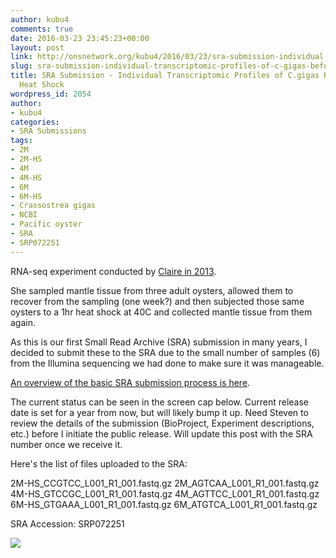 ```yaml
---
author: kubu4
comments: true
date: 2016-03-23 23:45:23+00:00
layout: post
link: http://onsnetwork.org/kubu4/2016/03/23/sra-submission-individual-transcriptomic-profiles-of-c-gigas-before-after-heat-shock/
slug: sra-submission-individual-transcriptomic-profiles-of-c-gigas-before-after-heat-shock
title: SRA Submission - Individual Transcriptomic Profiles of C.gigas Before & After
  Heat Shock
wordpress_id: 2054
author:
- kubu4
categories:
- SRA Submissions
tags:
- 2M
- 2M-HS
- 4M
- 4M-HS
- 6M
- 6M-HS
- Crassostrea gigas
- NCBI
- Pacific oyster
- SRA
- SRP072251
---
```


RNA-seq experiment conducted by [Claire in 2013](http://claireeolson.blogspot.com/).

She sampled mantle tissue from three adult oysters, allowed them to recover from the sampling (one week?) and then subjected those same oysters to a 1hr heat shock at 40C and collected mantle tissue from them again.

As this is our first Small Read Archive (SRA) submission in many years, I decided to submit these to the SRA due to the small number of samples (6) from the Illumina sequencing we had done to make sure it was manageable.

[An overview of the basic SRA submission process is here](http://onsnetwork.org/kubu4/2016/03/23/data-management-sra-submission-overview/).

The current status can be seen in the screen cap below. Current release date is set for a year from now, but will likely bump it up. Need Steven to review the details of the submission (BioProject, Experiment descriptions, etc.) before I initiate the public release. Will update this post with the SRA number once we receive it.

Here's the list of files uploaded to the SRA:

2M-HS_CCGTCC_L001_R1_001.fastq.gz
2M_AGTCAA_L001_R1_001.fastq.gz
4M-HS_GTCCGC_L001_R1_001.fastq.gz
4M_AGTTCC_L001_R1_001.fastq.gz
6M-HS_GTGAAA_L001_R1_001.fastq.gz
6M_ATGTCA_L001_R1_001.fastq.gz

SRA Accession: SRP072251

[![](http://eagle.fish.washington.edu/Arabidopsis/20160323_SRA_submission.jpg)](http://eagle.fish.washington.edu/Arabidopsis/20160323_SRA_submission.jpg)

